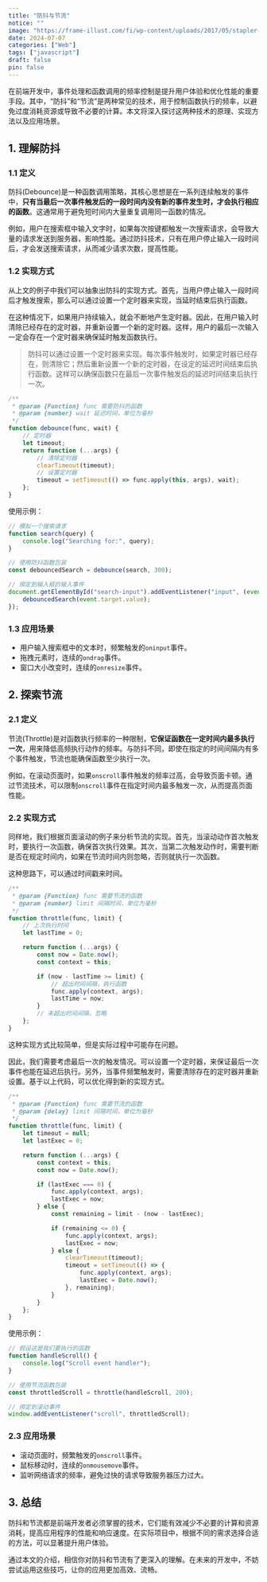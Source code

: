 ```yaml
---
title: "防抖与节流"
notice: ""
image: "https://frame-illust.com/fi/wp-content/uploads/2017/05/stapler-9878-480x480.png"
date: 2024-07-07
categories: ["Web"]
tags: ["javascript"]
draft: false
pin: false
---
```


在前端开发中，事件处理和函数调用的频率控制是提升用户体验和优化性能的重要手段。其中，“防抖”和“节流”是两种常见的技术，用于控制函数执行的频率，以避免过度消耗资源或导致不必要的计算。本文将深入探讨这两种技术的原理、实现方法以及应用场景。

## 1. 理解防抖

### 1.1 定义

防抖(Debounce)是一种函数调用策略，其核心思想是在一系列连续触发的事件中，**只有当最后一次事件触发后的一段时间内没有新的事件发生时，才会执行相应的函数**。这通常用于避免短时间内大量重复调用同一函数的情况。

例如，用户在搜索框中输入文字时，如果每次按键都触发一次搜索请求，会导致大量的请求发送到服务器，影响性能。通过防抖技术，只有在用户停止输入一段时间后，才会发送搜索请求，从而减少请求次数，提高性能。

### 1.2 实现方式

从上文的例子中我们可以抽象出防抖的实现方式。首先，当用户停止输入一段时间后才触发搜索，那么可以通过设置一个定时器来实现，当延时结束后执行函数。

在这种情况下，如果用户持续输入，就会不断地产生定时器。因此，在用户输入时清除已经存在的定时器，并重新设置一个新的定时器。这样，用户的最后一次输入一定会存在一个定时器来确保延时触发函数执行。

> 防抖可以通过设置一个定时器来实现。每次事件触发时，如果定时器已经存在，则清除它；然后重新设置一个新的定时器，在设定的延迟时间结束后执行函数。这样可以确保函数只在最后一次事件触发后的延迟时间结束后执行一次。

```javascript
/**
 * @param {Function} func 需要防抖的函数
 * @param {number} wait 延迟时间，单位为毫秒
 */
function debounce(func, wait) {
    // 定时器
    let timeout;
    return function (...args) {
        // 清除定时器
        clearTimeout(timeout);
        // 设置定时器
        timeout = setTimeout(() => func.apply(this, args), wait);
    };
}
```

使用示例：

```javascript
// 模拟一个搜索请求
function search(query) {
    console.log("Searching for:", query);
}

// 使用防抖函数包装
const debouncedSearch = debounce(search, 300);

// 绑定到输入框的输入事件
document.getElementById("search-input").addEventListener("input", (event) => {
    debouncedSearch(event.target.value);
});
```

### 1.3 应用场景

-   用户输入搜索框中的文本时，频繁触发的`oninput`事件。
-   拖拽元素时，连续的`ondrag`事件。
-   窗口大小改变时，连续的`onresize`事件。

## 2. 探索节流

### 2.1 定义

节流(Throttle)是对函数执行频率的一种限制，**它保证函数在一定时间内最多执行一次**，用来降低高频执行动作的频率。与防抖不同，即使在指定的时间间隔内有多个事件触发，节流也能确保函数至少执行一次。

例如，在滚动页面时，如果`onscroll`事件触发的频率过高，会导致页面卡顿。通过节流技术，可以限制`onscroll`事件在指定时间内最多触发一次，从而提高页面性能。

### 2.2 实现方式

同样地，我们根据页面滚动的例子来分析节流的实现。首先，当滚动动作首次触发时，要执行一次函数，确保首次执行效果。其次，当第二次触发动作时，需要判断是否在规定时间内，如果在节流时间内则忽略，否则就执行一次函数。

这种思路下，可以通过时间戳来时间。

```javascript
/**
 * @param {Function} func 需要节流的函数
 * @param {number} limit 间隔时间，单位为毫秒
 */
function throttle(func, limit) {
    // 上次执行时间
    let lastTime = 0;

    return function (...args) {
        const now = Date.now();
        const context = this;

        if (now - lastTime >= limit) {
            // 超出时间间隔，执行函数
            func.apply(context, args);
            lastTime = now;
        }
        // 未超出时间间隔，忽略
    };
}
```

这种实现方式比较简单，但是实际过程中可能存在问题。

因此，我们需要考虑最后一次的触发情况。可以设置一个定时器，来保证最后一次事件也能在延迟后执行。另外，当事件频繁触发时，需要清除存在的定时器并重新设置。基于以上代码，可以优化得到新的实现方式。

```javascript
/**
 * @param {Function} func 需要节流的函数
 * @param {delay} limit 间隔时间，单位为毫秒
 */
function throttle(func, limit) {
    let timeout = null;
    let lastExec = 0;

    return function (...args) {
        const context = this;
        const now = Date.now();

        if (lastExec === 0) {
            func.apply(context, args);
            lastExec = now;
        } else {
            const remaining = limit - (now - lastExec);

            if (remaining <= 0) {
                func.apply(context, args);
                lastExec = now;
            } else {
                clearTimeout(timeout);
                timeout = setTimeout(() => {
                    func.apply(context, args);
                    lastExec = Date.now();
                }, remaining);
            }
        }
    };
}
```

使用示例：

```javascript
// 假设这是我们要执行的函数
function handleScroll() {
    console.log("Scroll event handler");
}

// 使用节流函数包装
const throttledScroll = throttle(handleScroll, 200);

// 绑定到滚动事件
window.addEventListener("scroll", throttledScroll);
```

### 2.3 应用场景

-   滚动页面时，频繁触发的`onscroll`事件。
-   鼠标移动时，连续的`onmousemove`事件。
-   监听网络请求的频率，避免过快的请求导致服务器压力过大。

## 3. 总结

防抖和节流都是前端开发者必须掌握的技术，它们能有效减少不必要的计算和资源消耗，提高应用程序的性能和响应速度。在实际项目中，根据不同的需求选择合适的方法，可以显著提升用户体验。

通过本文的介绍，相信你对防抖和节流有了更深入的理解。在未来的开发中，不妨尝试运用这些技巧，让你的应用更加高效、流畅。
